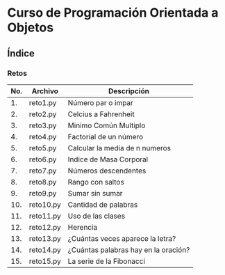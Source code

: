 # Curso de Programación Orientada a Objetos

## Índice
### Retos

|No.|Archivo|Descripción|
|--|--|--|
|1.|reto1.py|Número par o impar|
|2.|reto2.py|Celcius a Fahrenheit|
|3.|reto3.py|Minimo Común Multiplo|
|4.|reto4.py|Factorial de un número|
|5.|reto5.py|Calcular la media de n numeros|
|6.|reto6.py|Indice de Masa Corporal|
|7.|reto7.py|Números descendentes|
|8.|reto8.py|Rango con saltos|
|9.|reto9.py|Sumar sin sumar|
|10.|reto10.py|Cantidad de palabras|
|11.|reto11.py|Uso de las clases|
|12.|reto12.py|Herencia|
|13.|reto13.py|¿Cuántas veces aparece la letra?|
|14.|reto14.py|¿Cuántas palabras hay en la oración?|
|15.|reto15.py|La serie de la Fibonacci|


